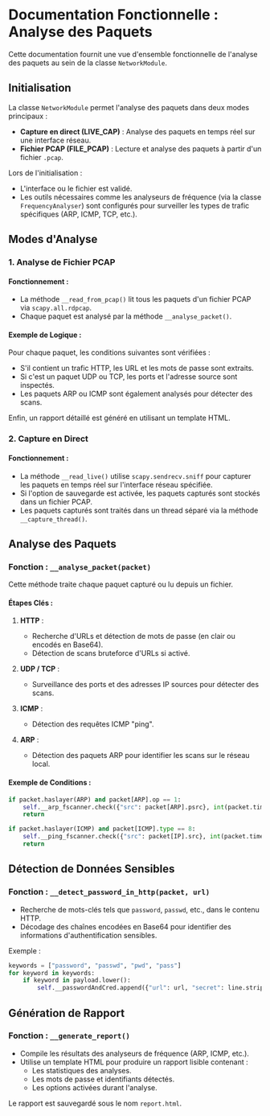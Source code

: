 # Documentation Fonctionnelle : Analyse des Paquets

Cette documentation fournit une vue d'ensemble fonctionnelle de l'analyse des paquets au sein de la classe `NetworkModule`.

## Initialisation

La classe `NetworkModule` permet l'analyse des paquets dans deux modes principaux :

- **Capture en direct (LIVE_CAP)** : Analyse des paquets en temps réel sur une interface réseau.
- **Fichier PCAP (FILE_PCAP)** : Lecture et analyse des paquets à partir d'un fichier `.pcap`.

Lors de l'initialisation :
- L'interface ou le fichier est validé.
- Les outils nécessaires comme les analyseurs de fréquence (via la classe `FrequencyAnalyser`) sont configurés pour surveiller les types de trafic spécifiques (ARP, ICMP, TCP, etc.).

## Modes d'Analyse

### 1. **Analyse de Fichier PCAP**

#### Fonctionnement :
- La méthode `__read_from_pcap()` lit tous les paquets d'un fichier PCAP via `scapy.all.rdpcap`.
- Chaque paquet est analysé par la méthode `__analyse_packet()`.

#### Exemple de Logique :
Pour chaque paquet, les conditions suivantes sont vérifiées :
- S'il contient un trafic HTTP, les URL et les mots de passe sont extraits.
- Si c'est un paquet UDP ou TCP, les ports et l'adresse source sont inspectés.
- Les paquets ARP ou ICMP sont également analysés pour détecter des scans.

Enfin, un rapport détaillé est généré en utilisant un template HTML.

### 2. **Capture en Direct**

#### Fonctionnement :
- La méthode `__read_live()` utilise `scapy.sendrecv.sniff` pour capturer les paquets en temps réel sur l'interface réseau spécifiée.
- Si l'option de sauvegarde est activée, les paquets capturés sont stockés dans un fichier PCAP.
- Les paquets capturés sont traités dans un thread séparé via la méthode `__capture_thread()`.

## Analyse des Paquets

### Fonction : `__analyse_packet(packet)`

Cette méthode traite chaque paquet capturé ou lu depuis un fichier.

#### Étapes Clés :
1. **HTTP** :
   - Recherche d'URLs et détection de mots de passe (en clair ou encodés en Base64).
   - Détection de scans bruteforce d'URLs si activé.

2. **UDP / TCP** :
   - Surveillance des ports et des adresses IP sources pour détecter des scans.

3. **ICMP** :
   - Détection des requêtes ICMP "ping".

4. **ARP** :
   - Détection des paquets ARP pour identifier les scans sur le réseau local.

#### Exemple de Conditions :
```python
if packet.haslayer(ARP) and packet[ARP].op == 1:
    self.__arp_fscanner.check({"src": packet[ARP].psrc}, int(packet.time))
    return

if packet.haslayer(ICMP) and packet[ICMP].type == 8:
    self.__ping_fscanner.check({"src": packet[IP].src}, int(packet.time))
    return
```

## Détection de Données Sensibles

### Fonction : `__detect_password_in_http(packet, url)`

- Recherche de mots-clés tels que `password`, `passwd`, etc., dans le contenu HTTP.
- Décodage des chaînes encodées en Base64 pour identifier des informations d'authentification sensibles.

Exemple :
```python
keywords = ["password", "passwd", "pwd", "pass"]
for keyword in keywords:
    if keyword in payload.lower():
        self.__passwordAndCred.append({"url": url, "secret": line.strip()})
```

## Génération de Rapport

### Fonction : `__generate_report()`

- Compile les résultats des analyseurs de fréquence (ARP, ICMP, etc.).
- Utilise un template HTML pour produire un rapport lisible contenant :
  - Les statistiques des analyses.
  - Les mots de passe et identifiants détectés.
  - Les options activées durant l'analyse.

Le rapport est sauvegardé sous le nom `report.html`.
